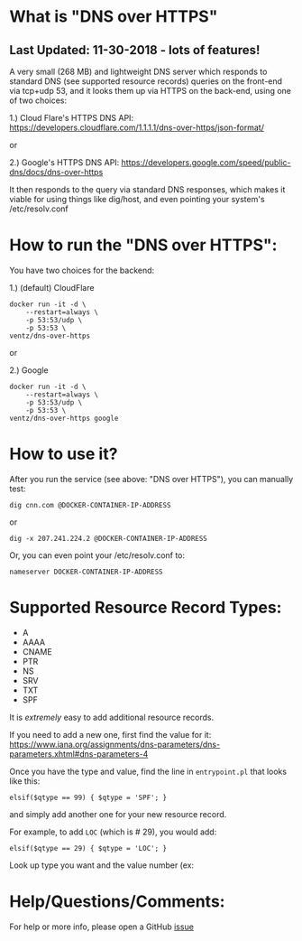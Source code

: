 # What is "DNS over HTTPS"

## Last Updated: 11-30-2018 - lots of features!

A very small (268 MB) and lightweight DNS server which responds to standard DNS (see supported resource records) queries on the front-end via tcp+udp 53, and it looks them up via HTTPS on the back-end, using one of two choices:

1.) Cloud Flare's HTTPS DNS API:
https://developers.cloudflare.com/1.1.1.1/dns-over-https/json-format/

or

2.) Google's HTTPS DNS API:
https://developers.google.com/speed/public-dns/docs/dns-over-https


It then responds to the query via standard DNS responses, which makes it viable
for using things like dig/host, and even pointing your system's
/etc/resolv.conf

# How to run the "DNS over HTTPS":

You have two choices for the backend:

1.) (default) CloudFlare

```
docker run -it -d \
    --restart=always \
    -p 53:53/udp \
    -p 53:53 \
ventz/dns-over-https
```

or

2.) Google
```
docker run -it -d \
    --restart=always \
    -p 53:53/udp \
    -p 53:53 \
ventz/dns-over-https google
```

# How to use it?
After you run the service (see above: "DNS over HTTPS"), you can manually test:

```
dig cnn.com @DOCKER-CONTAINER-IP-ADDRESS
```
or
```
dig -x 207.241.224.2 @DOCKER-CONTAINER-IP-ADDRESS
```

Or, you can even point your /etc/resolv.conf to:
```
nameserver DOCKER-CONTAINER-IP-ADDRESS
```

# Supported Resource Record Types:

* A
* AAAA
* CNAME
* PTR
* NS
* SRV
* TXT
* SPF

It is *extremely* easy to add additional resource records.

If you need to add a new one, first find the value for it:
https://www.iana.org/assignments/dns-parameters/dns-parameters.xhtml#dns-parameters-4

Once you have the type and value, find the line in `entrypoint.pl` that looks like this:
```
elsif($qtype == 99) { $qtype = 'SPF'; }
```

and simply add another one for your new resource record.

For example, to add `LOC` (which is # 29), you would add:
```
elsif($qtype == 29) { $qtype = 'LOC'; }
```


Look up type you want and the value number (ex: 

# Help/Questions/Comments:
For help or more info, please open a GitHub [issue](https://github.com/ventz/docker-dns-over-https/issues)
